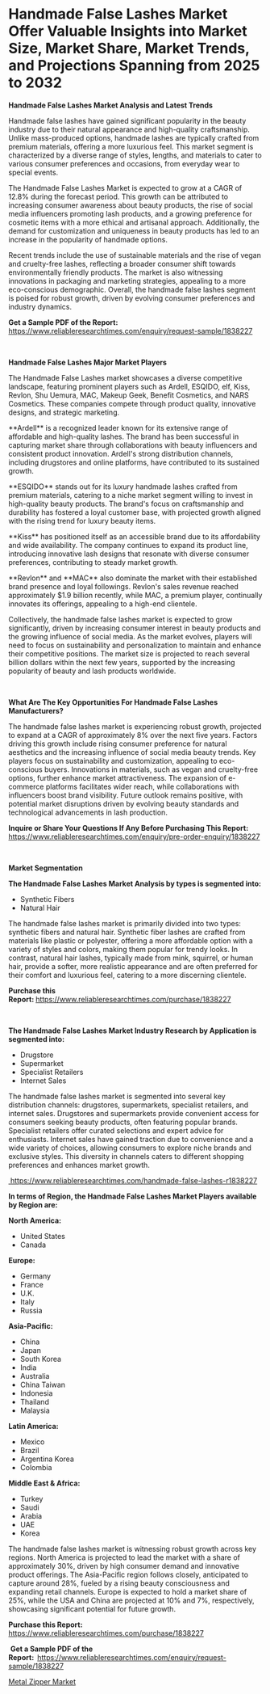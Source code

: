 <p><h1>Handmade False Lashes Market Offer Valuable Insights into Market Size, Market Share, Market Trends, and Projections Spanning from 2025 to 2032</h1></p><p><strong>Handmade False Lashes Market Analysis and Latest Trends</strong></p>
<p><p>Handmade false lashes have gained significant popularity in the beauty industry due to their natural appearance and high-quality craftsmanship. Unlike mass-produced options, handmade lashes are typically crafted from premium materials, offering a more luxurious feel. This market segment is characterized by a diverse range of styles, lengths, and materials to cater to various consumer preferences and occasions, from everyday wear to special events.</p><p>The Handmade False Lashes Market is expected to grow at a CAGR of 12.8% during the forecast period. This growth can be attributed to increasing consumer awareness about beauty products, the rise of social media influencers promoting lash products, and a growing preference for cosmetic items with a more ethical and artisanal approach. Additionally, the demand for customization and uniqueness in beauty products has led to an increase in the popularity of handmade options.</p><p>Recent trends include the use of sustainable materials and the rise of vegan and cruelty-free lashes, reflecting a broader consumer shift towards environmentally friendly products. The market is also witnessing innovations in packaging and marketing strategies, appealing to a more eco-conscious demographic. Overall, the handmade false lashes segment is poised for robust growth, driven by evolving consumer preferences and industry dynamics.</p></p>
<p><strong>Get a Sample PDF of the Report:&nbsp;</strong> <a href="https://www.reliableresearchtimes.com/enquiry/request-sample/1838227?utm_campaign=2264&utm_medium=2&utm_source=Github&utm_content=ia&utm_term=04042025&utm_id=handmade-false-lashes">https://www.reliableresearchtimes.com/enquiry/request-sample/1838227</a></p>
<p>&nbsp;</p>
<p><strong>Handmade False Lashes Major Market Players</strong></p>
<p><p>The Handmade False Lashes market showcases a diverse competitive landscape, featuring prominent players such as Ardell, ESQIDO, elf, Kiss, Revlon, Shu Uemura, MAC, Makeup Geek, Benefit Cosmetics, and NARS Cosmetics. These companies compete through product quality, innovative designs, and strategic marketing.</p><p>**Ardell** is a recognized leader known for its extensive range of affordable and high-quality lashes. The brand has been successful in capturing market share through collaborations with beauty influencers and consistent product innovation. Ardell's strong distribution channels, including drugstores and online platforms, have contributed to its sustained growth.</p><p>**ESQIDO** stands out for its luxury handmade lashes crafted from premium materials, catering to a niche market segment willing to invest in high-quality beauty products. The brand's focus on craftsmanship and durability has fostered a loyal customer base, with projected growth aligned with the rising trend for luxury beauty items.</p><p>**Kiss** has positioned itself as an accessible brand due to its affordability and wide availability. The company continues to expand its product line, introducing innovative lash designs that resonate with diverse consumer preferences, contributing to steady market growth.</p><p>**Revlon** and **MAC** also dominate the market with their established brand presence and loyal followings. Revlon's sales revenue reached approximately $1.9 billion recently, while MAC, a premium player, continually innovates its offerings, appealing to a high-end clientele.</p><p>Collectively, the handmade false lashes market is expected to grow significantly, driven by increasing consumer interest in beauty products and the growing influence of social media. As the market evolves, players will need to focus on sustainability and personalization to maintain and enhance their competitive positions. The market size is projected to reach several billion dollars within the next few years, supported by the increasing popularity of beauty and lash products worldwide.</p></p>
<p>&nbsp;</p>
<p><strong>What Are The Key Opportunities For Handmade False Lashes Manufacturers?</strong></p>
<p><p>The handmade false lashes market is experiencing robust growth, projected to expand at a CAGR of approximately 8% over the next five years. Factors driving this growth include rising consumer preference for natural aesthetics and the increasing influence of social media beauty trends. Key players focus on sustainability and customization, appealing to eco-conscious buyers. Innovations in materials, such as vegan and cruelty-free options, further enhance market attractiveness. The expansion of e-commerce platforms facilitates wider reach, while collaborations with influencers boost brand visibility. Future outlook remains positive, with potential market disruptions driven by evolving beauty standards and technological advancements in lash production.</p></p>
<p><strong>Inquire or Share Your Questions If Any Before Purchasing This Report:</strong> <a href="https://www.reliableresearchtimes.com/enquiry/pre-order-enquiry/1838227?utm_campaign=2264&utm_medium=2&utm_source=Github&utm_content=ia&utm_term=04042025&utm_id=handmade-false-lashes">https://www.reliableresearchtimes.com/enquiry/pre-order-enquiry/1838227</a></p>
<p>&nbsp;</p>
<p><strong>Market Segmentation</strong></p>
<p><strong>The Handmade False Lashes Market Analysis by types is segmented into:</strong></p>
<p><ul><li>Synthetic Fibers</li><li>Natural Hair</li></ul></p>
<p><p>The handmade false lashes market is primarily divided into two types: synthetic fibers and natural hair. Synthetic fiber lashes are crafted from materials like plastic or polyester, offering a more affordable option with a variety of styles and colors, making them popular for trendy looks. In contrast, natural hair lashes, typically made from mink, squirrel, or human hair, provide a softer, more realistic appearance and are often preferred for their comfort and luxurious feel, catering to a more discerning clientele.</p></p>
<p><strong>Purchase this Report:&nbsp;</strong><a href="https://www.reliableresearchtimes.com/purchase/1838227?utm_campaign=2264&utm_medium=2&utm_source=Github&utm_content=ia&utm_term=04042025&utm_id=handmade-false-lashes">https://www.reliableresearchtimes.com/purchase/1838227</a></p>
<p>&nbsp;</p>
<p><strong>The Handmade False Lashes Market Industry Research by Application is segmented into:</strong></p>
<p><ul><li>Drugstore</li><li>Supermarket</li><li>Specialist Retailers</li><li>Internet Sales</li></ul></p>
<p><p>The handmade false lashes market is segmented into several key distribution channels: drugstores, supermarkets, specialist retailers, and internet sales. Drugstores and supermarkets provide convenient access for consumers seeking beauty products, often featuring popular brands. Specialist retailers offer curated selections and expert advice for enthusiasts. Internet sales have gained traction due to convenience and a wide variety of choices, allowing consumers to explore niche brands and exclusive styles. This diversity in channels caters to different shopping preferences and enhances market growth.</p></p>
<p><a href="https://www.reliableresearchtimes.com/handmade-false-lashes-r1838227?utm_campaign=2264&utm_medium=2&utm_source=Github&utm_content=ia&utm_term=04042025&utm_id=handmade-false-lashes">&nbsp;https://www.reliableresearchtimes.com/handmade-false-lashes-r1838227</a></p>
<p><strong>In terms of Region, the Handmade False Lashes Market Players available by Region are:</strong></p>
<p>
    <p> <strong> North America: </strong>
        <ul>
            <li>United States</li>
            <li>Canada</li>
        </ul>
        </p> 
    <p> <strong> Europe: </strong>
        <ul>
            <li>Germany</li>
            <li>France</li>
            <li>U.K.</li>
            <li>Italy</li>
            <li>Russia</li>
        </ul>
        </p> 
    <p> <strong> Asia-Pacific: </strong>
        <ul>
            <li>China</li>
            <li>Japan</li>
            <li>South Korea</li>
            <li>India</li>
            <li>Australia</li>
            <li>China Taiwan</li>
            <li>Indonesia</li>
            <li>Thailand</li>
            <li>Malaysia</li>
        </ul>
        </p> 
    <p> <strong> Latin America: </strong>
        <ul>
            <li>Mexico</li>
            <li>Brazil</li>
            <li>Argentina Korea</li>
            <li>Colombia</li>
        </ul>
        </p> 
    <p> <strong> Middle East & Africa: </strong>
        <ul>
            <li>Turkey</li>
            <li>Saudi</li>
            <li>Arabia</li>
            <li>UAE</li>
            <li>Korea</li>
        </ul>
    </p>
    </p>
<p><p>The handmade false lashes market is witnessing robust growth across key regions. North America is projected to lead the market with a share of approximately 30%, driven by high consumer demand and innovative product offerings. The Asia-Pacific region follows closely, anticipated to capture around 28%, fueled by a rising beauty consciousness and expanding retail channels. Europe is expected to hold a market share of 25%, while the USA and China are projected at 10% and 7%, respectively, showcasing significant potential for future growth.</p></p>
<p><strong>Purchase this Report: </strong><a href="https://www.reliableresearchtimes.com/purchase/1838227?utm_campaign=2264&utm_medium=2&utm_source=Github&utm_content=ia&utm_term=04042025&utm_id=handmade-false-lashes">https://www.reliableresearchtimes.com/purchase/1838227</a></p>
<p>&nbsp;<strong>Get a Sample PDF of the Report:&nbsp;&nbsp;</strong><a href="https://www.reliableresearchtimes.com/enquiry/request-sample/1838227?utm_campaign=2264&utm_medium=2&utm_source=Github&utm_content=ia&utm_term=04042025&utm_id=handmade-false-lashes">https://www.reliableresearchtimes.com/enquiry/request-sample/1838227</a></p>
<p><strong></strong></p>
<p><p><a href="https://github.com/GenaGaines34/Market-Research-Report-List-2/blob/main/metal-zipper-market.md?utm_campaign=2264&utm_medium=2&utm_source=Github&utm_content=ia&utm_term=04042025&utm_id=handmade-false-lashes">Metal Zipper Market</a></p></p>